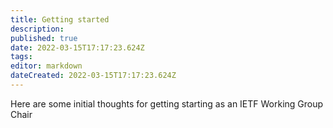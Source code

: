 ```yaml
---
title: Getting started
description: 
published: true
date: 2022-03-15T17:17:23.624Z
tags: 
editor: markdown
dateCreated: 2022-03-15T17:17:23.624Z
---
```


Here are some initial thoughts for getting starting as an IETF Working Group Chair
